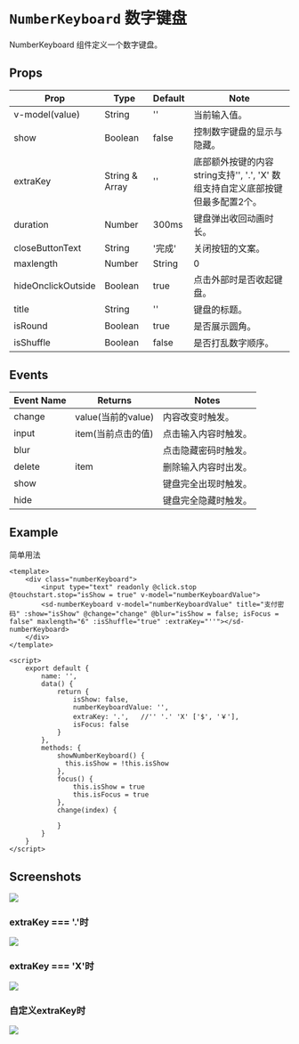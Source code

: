 # `NumberKeyboard` 数字键盘
NumberKeyboard 组件定义一个数字键盘。

## Props
| Prop | Type | Default | Note |
|---|---|---|---|
| v-model(value) | String | '' | 当前输入值。
| show | Boolean | false | 控制数字键盘的显示与隐藏。
| extraKey | String & Array | '' | 底部额外按键的内容 string支持'', '.', 'X'  数组支持自定义底部按键但最多配置2个。
| duration | Number | 300ms | 键盘弹出收回动画时长。
| closeButtonText | String | '完成' | 关闭按钮的文案。
| maxlength | Number | String | 0 | 输入值最大长度。
| hideOnclickOutside | Boolean | true | 点击外部时是否收起键盘。
| title | String | '' | 键盘的标题。
| isRound | Boolean | true | 是否展示圆角。
| isShuffle | Boolean | false | 是否打乱数字顺序。

## Events
| Event Name | Returns | Notes |
|---|---|---|
| change | value(当前的value) | 内容改变时触发。
| input | item(当前点击的值) | 点击输入内容时触发。
| blur |  | 点击隐藏密码时触发。
| delete | item | 删除输入内容时出发。
| show |  | 键盘完全出现时触发。
| hide |  | 键盘完全隐藏时触发。

<!--
## Methods
None.

## Static Props
None.

## Static Methods
None.
-->

## Example
简单用法
```
<template>
    <div class="numberKeyboard">
        <input type="text" readonly @click.stop @touchstart.stop="isShow = true" v-model="numberKeyboardValue">
        <sd-numberKeyboard v-model="numberKeyboardValue" title="支付密码" :show="isShow" @change="change" @blur="isShow = false; isFocus = false" maxlength="6" :isShuffle="true" :extraKey="''"></sd-numberKeyboard>
    </div>
</template>

<script>
    export default {
        name: '',
        data() {
            return {
                isShow: false,
                numberKeyboardValue: '',
                extraKey: '.',   //'' '.' 'X' ['$', '￥'],
                isFocus: false
            }
        },
        methods: {
            showNumberKeyboard() {
              this.isShow = !this.isShow
            },
            focus() {
                this.isShow = true
                this.isFocus = true
            },
            change(index) {

            }
        }
    }
</script>

```
## Screenshots
![](https://rightinhome.oss-cn-hangzhou.aliyuncs.com/jlbk_xcx/2020/08/10/1597039108025.gif)

 ### extraKey === '.'时
 ![](https://rightinhome.oss-cn-hangzhou.aliyuncs.com/jlbk_xcx/2020/08/10/1597039521799.png)
 
  ### extraKey === 'X'时
 ![](https://rightinhome.oss-cn-hangzhou.aliyuncs.com/jlbk_xcx/2020/08/10/1597040086440.png)
 
  ### 自定义extraKey时
 ![](https://rightinhome.oss-cn-hangzhou.aliyuncs.com/jlbk_xcx/2020/08/10/1597039533535.png)
 

